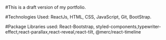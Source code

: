 #This is a draft version of my portfolio.

#Technologies Used: ReactJs, HTML, CSS, JavaScript, Git, BootStrap.

#Package Libraries used: React-Bootstrap, styled-components,typewriter-effect,react-parallax,react-reveal,react-tilt, @merc/react-timeline
